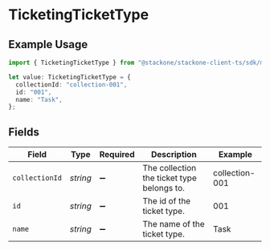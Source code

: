 # TicketingTicketType

## Example Usage

```typescript
import { TicketingTicketType } from "@stackone/stackone-client-ts/sdk/models/shared";

let value: TicketingTicketType = {
  collectionId: "collection-001",
  id: "001",
  name: "Task",
};
```

## Fields

| Field                                      | Type                                       | Required                                   | Description                                | Example                                    |
| ------------------------------------------ | ------------------------------------------ | ------------------------------------------ | ------------------------------------------ | ------------------------------------------ |
| `collectionId`                             | *string*                                   | :heavy_minus_sign:                         | The collection the ticket type belongs to. | collection-001                             |
| `id`                                       | *string*                                   | :heavy_minus_sign:                         | The id of the ticket type.                 | 001                                        |
| `name`                                     | *string*                                   | :heavy_minus_sign:                         | The name of the ticket type.               | Task                                       |